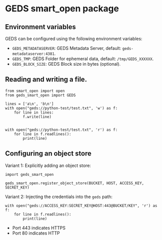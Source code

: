 # GEDS smart_open package

## Environment variables

GEDS can be configured using the following environment variables:
- `GEDS_METADATASERVER`: GEDS Metadata Server, default: `geds-metadataserver:4381`.
- `GEDS_TMP`: GEDS Folder for ephemeral data, default: `/tmp/GEDS_XXXXXX`.
- `GEDS_BLOCK_SIZE`: GEDS Block size in bytes (optional).

## Reading and writing a file. 

```
from smart_open import open
from geds_smart_open import GEDS

lines = ['a\n', 'b\n']
with open("geds://python-test/test.txt", 'w') as f:
    for line in lines:
        f.write(line)


with open("geds://python-test/test.txt", 'r') as f:
    for line in f.readlines():
        print(line)
```

## Configuring an object store

Variant 1: Explicitly adding an object store:
```
import geds_smart_open

geds_smart_open.register_object_store(BUCKET, HOST, ACCESS_KEY, SECRET_KEY)
```

Variant 2: Injecting the credentials into the `geds` path:
```
with open("geds://ACCESS_KEY:SECRET_KEY@HOST:443@BUCKET/KEY", 'r') as f:
    for line in f.readlines():
        print(line)
```
- Port 443 indicates HTTPS
- Port 80 indicates HTTP

